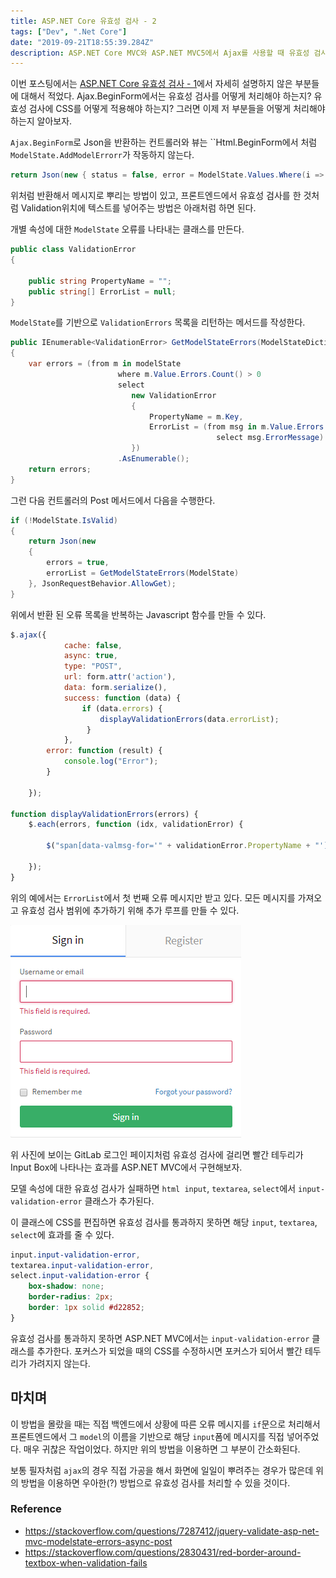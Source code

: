 ```yaml
---
title: ASP.NET Core 유효성 검사 - 2
tags: ["Dev", ".Net Core"]
date: "2019-09-21T18:55:39.284Z"
description: ASP.NET Core MVC와 ASP.NET MVC5에서 Ajax를 사용할 때 유효성 검사를 알아봅니다.
---
```


이번 포스팅에서는 [ASP.NET Core 유효성 검사 - 1](https://jhyeok.com/aspnetcore-validate/)에서 자세히 설명하지 않은 부분들에 대해서 적었다. Ajax.BeginForm에서는 유효성 검사를 어떻게 처리해야 하는지? 유효성 검사에 CSS를 어떻게 적용해야 하는지? 그러면 이제 저 부분들을 어떻게 처리해야 하는지 알아보자.

`Ajax.BeginForm`로 Json을 반환하는 컨트롤러와 뷰는 ``Html.BeginForm에서 처럼 `ModelState.AddModelErrorr`가 작동하지 않는다.

```csharp
return Json(new { status = false, error = ModelState.Values.Where(i => i.Errors.Count > 0).Select(i => i.Errors.Select(m => m.ErrorMessage)) });
```

위처럼 반환해서 메시지로 뿌리는 방법이 있고, 프론트엔드에서 유효성 검사를 한 것처럼 Validation위치에 텍스트를 넣어주는 방법은 아래처럼 하면 된다.

개별 속성에 대한 `ModelState` 오류를 나타내는 클래스를 만든다.

```csharp
public class ValidationError
{

    public string PropertyName = "";
    public string[] ErrorList = null;
}
```

`ModelState`를 기반으로 `ValidationErrors` 목록을 리턴하는 메서드를 작성한다.

```csharp
public IEnumerable<ValidationError> GetModelStateErrors(ModelStateDictionary modelState)
{
    var errors = (from m in modelState
                        where m.Value.Errors.Count() > 0
                        select
                           new ValidationError
                           {
                               PropertyName = m.Key,
                               ErrorList = (from msg in m.Value.Errors
                                              select msg.ErrorMessage).ToArray()
                           })
                        .AsEnumerable();
    return errors;
}
```

그런 다음 컨트롤러의 Post 메서드에서 다음을 수행한다.

```csharp
if (!ModelState.IsValid)
{
    return Json(new
    {
        errors = true,
        errorList = GetModelStateErrors(ModelState)
    }, JsonRequestBehavior.AllowGet);
}
```

위에서 반환 된 오류 목록을 반복하는 Javascript 함수를 만들 수 있다.

```js
$.ajax({
            cache: false,
            async: true,
            type: "POST",
            url: form.attr('action'),
            data: form.serialize(),
            success: function (data) {
                if (data.errors) {
                    displayValidationErrors(data.errorList);
                 }
            },
        error: function (result) {
            console.log("Error");
        }

    });

function displayValidationErrors(errors) {
    $.each(errors, function (idx, validationError) {

        $("span[data-valmsg-for='" + validationError.PropertyName + "']").text(validationError. ErrorList[0]);

    });
}
```

위의 예에서는 `ErrorList`에서 첫 번째 오류 메시지만 받고 있다. 모든 메시지를 가져오고 유효성 검사 범위에 추가하기 위해 추가 루프를 만들 수 있다.

![login-vlidate](./login-vlidate.png)

위 사진에 보이는 GitLab 로그인 페이지처럼 유효성 검사에 걸리면 빨간 테두리가 Input Box에 나타나는 효과를 ASP.NET MVC에서 구현해보자.

모델 속성에 대한 유효성 검사가 실패하면 `html input`, `textarea`, `select`에서 `input-validation-error` 클래스가 추가된다.

이 클래스에 CSS를 편집하면 유효성 검사를 통과하지 못하면 해당 `input`, `textarea`, `select`에 효과를 줄 수 있다.

```css
input.input-validation-error,
textarea.input-validation-error,
select.input-validation-error {
    box-shadow: none;
    border-radius: 2px;
    border: 1px solid #d22852;
}
```

유효성 검사를 통과하지 못하면 ASP.NET MVC에서는 `input-validation-error` 클래스를 추가한다. 포커스가 되었을 때의 CSS를 수정하시면 포커스가 되어서 빨간 테두리가 가려지지 않는다.

## 마치며

이 방법을 몰랐을 때는 직접 백엔드에서 상황에 따른 오류 메시지를 `if`문으로 처리해서 프론트엔드에서 그 `model`의 이름을 기반으로 해당 `input`폼에 메시지를 직접 넣어주었다. 매우 귀찮은 작업이었다. 하지만 위의 방법을 이용하면 그 부분이 간소화된다.

보통 필자처럼 `ajax`의 경우 직접 가공을 해서 화면에 일일이 뿌려주는 경우가 많은데 위의 방법을 이용하면 우아한(?) 방법으로 유효성 검사를 처리할 수 있을 것이다.

### Reference
- https://stackoverflow.com/questions/7287412/jquery-validate-asp-net-mvc-modelstate-errors-async-post
- https://stackoverflow.com/questions/2830431/red-border-around-textbox-when-validation-fails